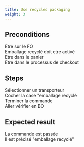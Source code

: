 ```yaml
---
title: Use recycled packaging
weight: 3
---
```


## Preconditions

Etre sur le FO\
Emballage recyclé doit etre activé\
Etre dans le panier\
Etre dans le processus de checkout
## Steps

Sélectionner un transporteur \
Cocher la case "emballage recyclé\
Terminer la commande\
Aller vérifier en BO

## Expected result

La commande est passée \
Il est précisé "emballage recyclé"


